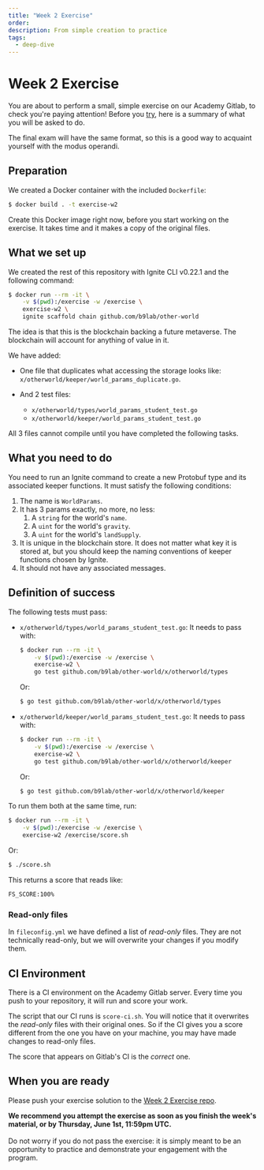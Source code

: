 ```yaml
---
title: "Week 2 Exercise"
order:
description: From simple creation to practice
tags:
  - deep-dive
---
```


# Week 2 Exercise

You are about to perform a small, simple exercise on our Academy Gitlab, to check you're paying attention! Before you [try](https://git.academy.b9lab.com/ida-p4-exercise-week-2/exercise-code), here is a summary of what you will be asked to do.

<HighlightBox type="note">

The final exam will have the same format, so this is a good way to acquaint yourself with the modus operandi.

</HighlightBox>

## Preparation

We created a Docker container with the included `Dockerfile`:

```sh
$ docker build . -t exercise-w2
```

Create this Docker image right now, before you start working on the exercise. It takes time and it makes a copy of the original files.

## What we set up

We created the rest of this repository with Ignite CLI v0.22.1 and the following command:

```sh
$ docker run --rm -it \
    -v $(pwd):/exercise -w /exercise \
    exercise-w2 \
    ignite scaffold chain github.com/b9lab/other-world
```

The idea is that this is the blockchain backing a future metaverse. The blockchain will account for anything of value in it.

We have added:

* One file that duplicates what accessing the storage looks like: `x/otherworld/keeper/world_params_duplicate.go`.
* And 2 test files:

    * `x/otherworld/types/world_params_student_test.go`
    * `x/otherworld/keeper/world_params_student_test.go`

All 3 files cannot compile until you have completed the following tasks.

## What you need to do

You need to run an Ignite command to create a new Protobuf type and its associated keeper functions. It must satisfy the following conditions:

1. The name is `WorldParams`.
2. It has 3 params exactly, no more, no less:
   1. A `string` for the world's `name`.
   2. A `uint` for the world's `gravity`.
   3. A `uint` for the world's `landSupply`.
3. It is unique in the blockchain store. It does not matter what key it is stored at, but you should keep the naming conventions of keeper functions chosen by Ignite.
4. It should not have any associated messages.

## Definition of success

The following tests must pass:

* `x/otherworld/types/world_params_student_test.go`: It needs to pass with:

    ```sh
    $ docker run --rm -it \
        -v $(pwd):/exercise -w /exercise \
        exercise-w2 \
        go test github.com/b9lab/other-world/x/otherworld/types
    ```

    Or:

    ```sh
    $ go test github.com/b9lab/other-world/x/otherworld/types
    ```

* `x/otherworld/keeper/world_params_student_test.go`: It needs to pass with:

    ```sh
    $ docker run --rm -it \
        -v $(pwd):/exercise -w /exercise \
        exercise-w2 \
        go test github.com/b9lab/other-world/x/otherworld/keeper
    ```

    Or:

    ```sh
    $ go test github.com/b9lab/other-world/x/otherworld/keeper
    ```

To run them both at the same time, run:

```sh
$ docker run --rm -it \
    -v $(pwd):/exercise -w /exercise \
    exercise-w2 /exercise/score.sh
```

Or:

```sh
$ ./score.sh
```

This returns a score that reads like:

```txt
FS_SCORE:100%
```

### Read-only files

In `fileconfig.yml` we have defined a list of _read-only_ files. They are not technically read-only, but we will overwrite your changes if you modify them.

## CI Environment

There is a CI environment on the Academy Gitlab server. Every time you push to your repository, it will run and score your work.

The script that our CI runs is `score-ci.sh`. You will notice that it overwrites the _read-only_ files with their original ones. So if the CI gives you a score different from the one you have on your machine, you may have made changes to read-only files.

The score that appears on Gitlab's CI is the _correct_ one.

## When you are ready

Please push your exercise solution to the [Week 2 Exercise repo](https://git.academy.b9lab.com/ida-p4-exercise-week-2/exercise-code).

<HighlightBox type="note">

**We recommend you attempt the exercise as soon as you finish the week's material, or by Thursday, June 1st, 11:59pm UTC.**
<br/><br/>
Do not worry if you do not pass the exercise: it is simply meant to be an opportunity to practice and demonstrate your engagement with the program.

</HighlightBox>
